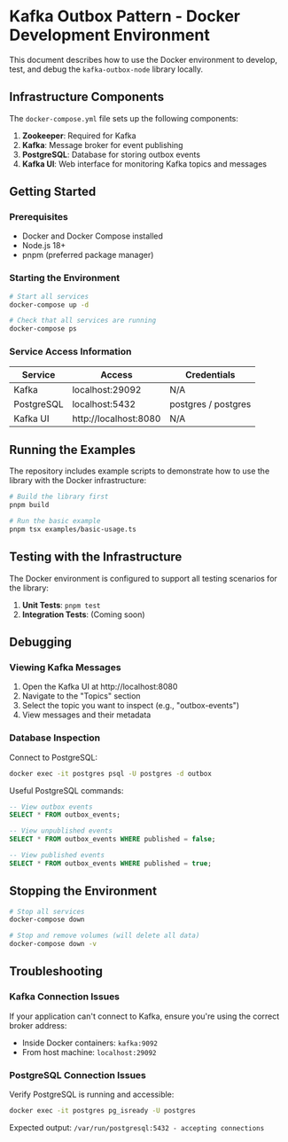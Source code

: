 # Kafka Outbox Pattern - Docker Development Environment

This document describes how to use the Docker environment to develop, test, and debug the `kafka-outbox-node` library locally.

## Infrastructure Components

The `docker-compose.yml` file sets up the following components:

1. **Zookeeper**: Required for Kafka
2. **Kafka**: Message broker for event publishing
3. **PostgreSQL**: Database for storing outbox events
4. **Kafka UI**: Web interface for monitoring Kafka topics and messages

## Getting Started

### Prerequisites

- Docker and Docker Compose installed
- Node.js 18+
- pnpm (preferred package manager)

### Starting the Environment

```bash
# Start all services
docker-compose up -d

# Check that all services are running
docker-compose ps
```

### Service Access Information

| Service     | Access                  | Credentials               |
|-------------|-------------------------|---------------------------|
| Kafka       | localhost:29092         | N/A                       |
| PostgreSQL  | localhost:5432          | postgres / postgres       |
| Kafka UI    | http://localhost:8080   | N/A                       |

## Running the Examples

The repository includes example scripts to demonstrate how to use the library with the Docker infrastructure:

```bash
# Build the library first
pnpm build

# Run the basic example
pnpm tsx examples/basic-usage.ts
```

## Testing with the Infrastructure

The Docker environment is configured to support all testing scenarios for the library:

1. **Unit Tests**: `pnpm test`
2. **Integration Tests**: (Coming soon)

## Debugging

### Viewing Kafka Messages

1. Open the Kafka UI at http://localhost:8080
2. Navigate to the "Topics" section
3. Select the topic you want to inspect (e.g., "outbox-events")
4. View messages and their metadata

### Database Inspection

Connect to PostgreSQL:

```bash
docker exec -it postgres psql -U postgres -d outbox
```

Useful PostgreSQL commands:

```sql
-- View outbox events
SELECT * FROM outbox_events;

-- View unpublished events
SELECT * FROM outbox_events WHERE published = false;

-- View published events
SELECT * FROM outbox_events WHERE published = true;
```

## Stopping the Environment

```bash
# Stop all services
docker-compose down

# Stop and remove volumes (will delete all data)
docker-compose down -v
```

## Troubleshooting

### Kafka Connection Issues

If your application can't connect to Kafka, ensure you're using the correct broker address:
- Inside Docker containers: `kafka:9092`
- From host machine: `localhost:29092`

### PostgreSQL Connection Issues

Verify PostgreSQL is running and accessible:
```bash
docker exec -it postgres pg_isready -U postgres
```

Expected output: `/var/run/postgresql:5432 - accepting connections`
